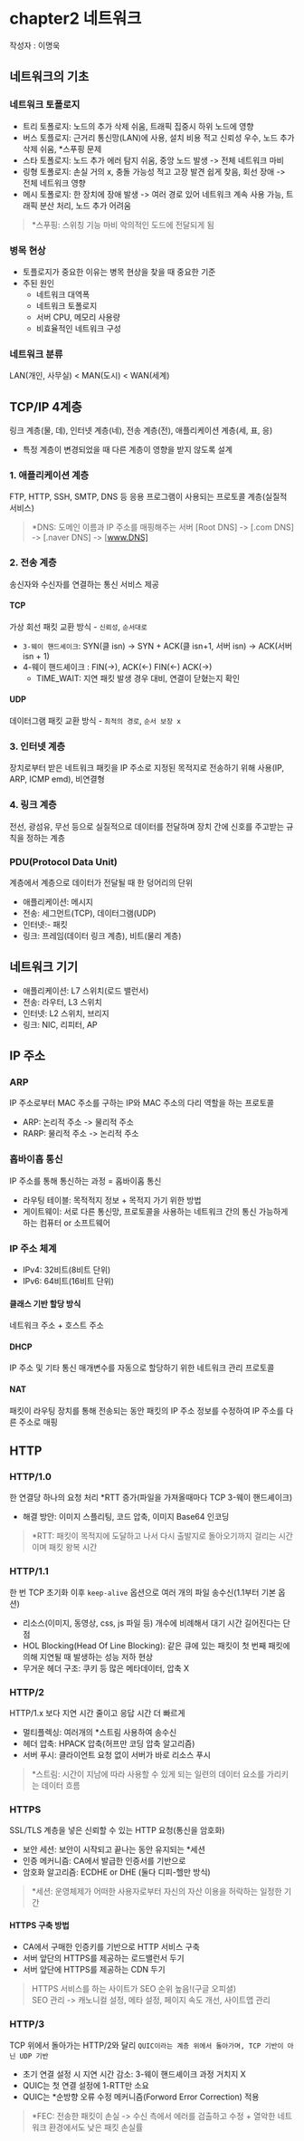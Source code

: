# chapter2 네트워크

작성자 : 이명욱

## 네트워크의 기초

### 네트워크 토폴로지
- 트리 토폴로지: 노드의 추가 삭제 쉬움, 트래픽 집중시 하위 노드에 영향
- 버스 토플로지: 근거리 통신망(LAN)에 사용, 설치 비용 적고 신뢰성 우수, 노드 추가 삭제 쉬움, *스푸핑 문제
- 스타 토폴로지: 노드 추가 에러 탐지 쉬움, 중앙 노드 발생 -> 전체 네트워크 마비
- 링형 토폴로지: 손실 거의 x, 충돌 가능성 적고 고장 발견 쉽게 찾음, 회선 장애 -> 전체 네트워크 영향
- 메시 토폴로지: 한 장치에 장애 발생 -> 여러 경로 있어 네트워크 계속 사용 가능, 트래픽 분산 처리, 노드 추가 어려움

> *스푸핑: 스위칭 기능 마비 악의적인 도드에 전달되게 됨

### 병목 현상
- 토플로지가 중요한 이유는 병목 현상을 찾을 때 중요한 기준
- 주된 원인
  - 네트워크 대역폭
  - 네트워크 토폴로지
  - 서버 CPU, 메모리 사용량
  - 비효율적인 네트워크 구성

### 네트워크 분류
LAN(개인, 사무실) < MAN(도시) < WAN(세계)



## TCP/IP 4계층 
링크 계층(물, 데), 인터넷 계층(네), 전송 계층(전), 애플리케이션 계층(세, 표, 응)

- 특정 계층이 변경되었을 때 다른 계층이 영향을 받지 않도록 설계
### 1. 애플리케이션 계층
FTP, HTTP, SSH, SMTP, DNS 등 응용 프로그램이 사용되는 프로토콜 계층(실질적 서비스)
> *DNS: 도메인 이름과 IP 주소를 매핑해주는 서버 [Root DNS] -> [.com DNS] -> [.naver DNS] -> [www.DNS]

### 2. 전송 계층
송신자와 수신자를 연결하는 통신 서비스 제공

#### TCP
가상 회선 패킷 교환 방식 - `신뢰성`, `순서대로`
- `3-웨이 핸드셰이크`: SYN(클 isn) -> SYN + ACK(클 isn+1, 서버 isn) -> ACK(서버 isn + 1)
- 4-웨이 핸드셰이크 : FIN(->), ACK(<-) FIN(<-) ACK(->)
  - TIME_WAIT: 지연 패킷 발생 경우 대비, 연결이 닫혔는지 확인
#### UDP
데이터그램 패킷 교환 방식 - `최적의 경로`, `순서 보장 x`

### 3. 인터넷 계층
장치로부터 받은 네트워크 패킷을 IP 주소로 지정된 목적지로 전송하기 위해 사용(IP, ARP, ICMP emd), 비연결형

### 4. 링크 계층
전선, 광섬유, 무선 등으로 실질적으로 데이터를 전달하며 장치 간에 신호를 주고받는 규칙을 정하는 계층

### PDU(Protocol Data Unit)
계층에서 계층으로 데이터가 전달될 때 한 덩어리의 단위
- 애플리케이션: 메시지
- 전송: 세그먼트(TCP), 데이터그램(UDP)
- 인터넷:- 패킷
- 링크: 프레임(데이터 링크 계층), 비트(물리 계층)

## 네트워크 기기
- 애플리케이션: L7 스위치(로드 밸런서)
- 전송: 라우터, L3 스위치
- 인터넷: L2 스위치, 브리지
- 링크: NIC, 리피터, AP

## IP 주소
### ARP
IP 주소로부터 MAC 주소를 구하는 IP와 MAC 주소의 다리 역할을 하는 프로토콜
- ARP: 논리적 주소 -> 물리적 주소
- RARP: 물리적 주소 -> 논리적 주소

### 홉바이홉 통신
IP 주소를 통해 통신하는 과정 = 홉바이홉 통신
- 라우팅 테이블: 목적적지 정보 + 목적지 가기 위한 방법
- 게이트웨이: 서로 다른 통신망, 프로토콜을 사용하는 네트워크 간의 통신 가능하게 하는 컴퓨터 or 소프트웨어

### IP 주소 체계
- IPv4: 32비트(8비트 단위)
- IPv6: 64비트(16비트 단위)

#### 클래스 기반 할당 방식
네트워크 주소 + 호스트 주소

#### DHCP
IP 주소 및 기타 통신 매개변수를 자동으로 할당하기 위한 네트워크 관리 프로토콜

#### NAT
패킷이 라우팅 장치를 통해 전송되는 동안 패킷의 IP 주소 정보를 수정하여 IP 주소를 다른 주소로 매핑


## HTTP

### HTTP/1.0
한 연결당 하나의 요청 처리 *RTT 증가(파일을 가져올때마다 TCP 3-웨이 핸드셰이크)
- 해결 방안: 이미지 스플리팅, 코드 압축, 이미지 Base64 인코딩

> *RTT: 패킷이 목적지에 도달하고 나서 다시 출발지로 돌아오기까지 걸리는 시간이며 패킷 왕복 시간

### HTTP/1.1
한 번 TCP 초기화 이후 `keep-alive` 옵션으로 여러 개의 파일 송수신(1.1부터 기본 옵션)
- 리소스(이미지, 동영상, css, js 파일 등) 개수에 비례해서 대기 시간 길어진다는 단점
- HOL Blocking(Head Of Line Blocking): 같은 큐에 있는 패킷이 첫 번째 패킷에 의해 지연될 때 발생하는 성능 저하 현상
- 무거운 헤더 구조: 쿠키 등 많은 메타데이터, 압축 X

### HTTP/2
HTTP/1.x 보다 지연 시간 줄이고 응답 시간 더 빠르게
- 멀티플렉싱: 여러개의 *스트림 사용하여 송수신
- 헤더 압축: HPACK 압축(허프만 코딩 압축 알고리즘)
- 서버 푸시: 클라이언트 요청 없이 서버가 바로 리소스 푸시

> *스트림: 시간이 지남에 따라 사용할 수 있게 되는 일련의 데이터 요소를 가리키는 데이터 흐름

### HTTPS
SSL/TLS 계층을 넣은 신뢰할 수 있는 HTTP 요청(통신을 암호화)
- 보안 세션: 보안이 시작되고 끝나는 동안 유지되는 *세션
- 인증 메커니즘: CA에서 발급한 인증서를 기반으로
- 암호화 알고리즘: ECDHE or DHE (둘다 디피-헬만 방식)

> *세션: 운영체제가 어떠한 사용자로부터 자신의 자산 이용을 허락하는 일정한 기간

#### HTTPS 구축 방법
- CA에서 구매한 인증키를 기반으로 HTTP 서비스 구축
- 서버 앞단의 HTTPS를 제공하는 로드밸런서 두기
- 서버 앞단에 HTTPS를 제공하는 CDN 두기

> HTTPS 서비스를 하는 사이트가 SEO 순위 높음!(구글 오피셜)<br />
> SEO 관리 -> 캐노니컬 설정, 메타 설정, 페이지 속도 개선, 사이트맵 관리

### HTTP/3
TCP 위에서 돌아가는 HTTP/2와 달리 `QUIC이라는 계층 위에서 돌아가며, TCP 기반이 아닌 UDP 기반`
- 초기 연결 설정 시 지연 시간 감소: 3-웨이 핸드셰이크 과정 거치지 X
- QUIC는 첫 연결 설정에 1-RTT만 소요
- QUIC는 *순방향 오류 수정 메커니즘(Forword Error Correction) 적용

> *FEC: 전송한 패킷이 손실 -> 수신 측에서 에러를 검출하고 수정 + 열악한 네트워크 환경에서도 낮은 패킷 손실률
